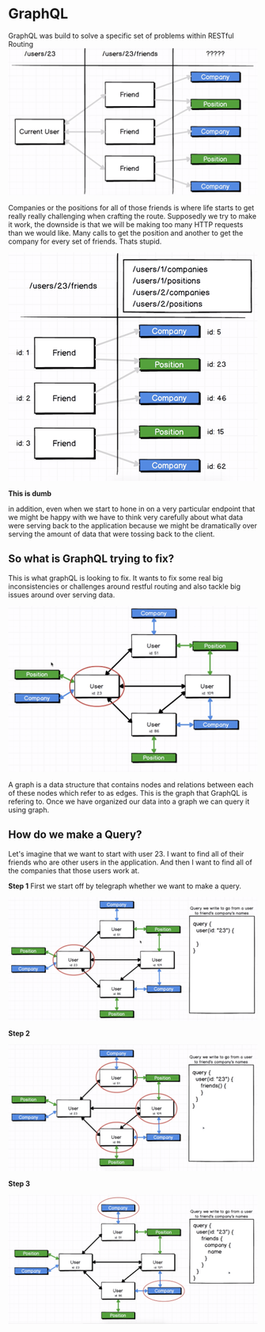 # GraphQL

GraphQL was build to solve a specific set of problems within RESTful Routing
![](shortcomings1.png) 

Companies or the positions for all of those friends is where life starts to get really really challenging when crafting the route.
Supposedly we try to make it work, the downside is that we will be making too many HTTP requests than we would like. Many calls to get the position and another to get the company for every set of friends. Thats stupid.

![](shortcomings2.png)

**This is dumb**

in addition, even when we start to hone in on a very particular endpoint that we might be happy with we have to think very carefully about what data were serving back to the application because we might be dramatically over serving the amount of data that were tossing back to the client.

## So what is GraphQL trying to fix?

This is what graphQL is looking to fix. It wants to fix some real big inconsistencies or challenges around restful routing and also tackle big issues around over serving data.

![](graph1.png)

A graph is a data structure that contains nodes and relations between each of these nodes which refer to as edges. This is the graph that GraphQL is refering to. Once we have organized our data into a graph we can query it using graph.


## How do we make a Query?

Let's imagine that we want to start with user 23. I want to find all of their friends who are other users in the application.
And then I want to find all of the companies that those users work at.

**Step 1**
First we start off by telegraph whether we want to make a query.

![](graphquery1.png)

**Step 2**

![](graphquery2.png)

**Step 3**

![](graphquery3.png)
